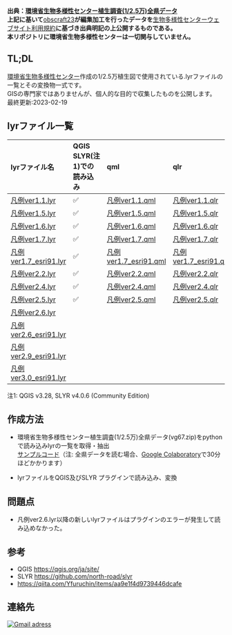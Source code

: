 **出典：[環境省生物多様性センター植生調査(1/2.5万)全県データ](http://gis.biodic.go.jp/webgis/sc-025.html?kind=vg67)** <br>
**上記に基いて**[obscraft23](https://github.com/obscraft23)**が編集加工を行ったデータを**[生物多様性センターウェブサイト利用規約](https://www.biodic.go.jp/copyright/terms_of_service.html)**に基づき出典明記の上公開するものである。** <br>
**本リポジトリに環境省生物多様性センターは一切関与していません。** <br>

## TL;DL

[環境省生物多様性センター](https://www.biodic.go.jp/)作成の1/2.5万植生図で使用されている.lyrファイルの一覧とその変換物一式です。<br>
GISの専門家ではありませんが、個人的な目的で収集したものを公開します。<br>
最終更新:2023-02-19

## lyrファイル一覧
| lyrファイル名 | QGIS SLYR(注1)での読み込み |  qml | qlr | xml | png |
|:------ |:------ |:------ |:------ |:------ |:------ |
|[凡例ver1.1.lyr](lyr/凡例ver1.1.lyr)| :white_check_mark: | [凡例ver1.1.qml](qml/凡例ver1.1.qml)|[凡例ver1.1.qlr](qlr/凡例ver1.1.qlr) | [legends.v1_1.xml](xml/legends.v1_1.xml)| [png.legends.v1_1](png/png.legends.v1_1) |
|[凡例ver1.5.lyr](lyr/凡例ver1.5.lyr)| :white_check_mark: | [凡例ver1.5.qml](qml/凡例ver1.5.qml)|[凡例ver1.5.qlr](qlr/凡例ver1.5.qlr) | [legends.v1_5.xml](xml/legends.v1_5.xml)| [png.legends.v1_5](png/png.legends.v1_5)|
|[凡例ver1.6.lyr](lyr/凡例ver1.6.lyr)| :white_check_mark: |[凡例ver1.6.qml](qml/凡例ver1.6.qml) | [凡例ver1.6.qlr](qlr/凡例ver1.6.qlr)| [legends.v1_6.xml](xml/legends.v1_6.xml)| [png.legends.v1_6](png/png.legends.v1_6)|
|[凡例ver1.7.lyr](lyr/凡例ver1.7.lyr)| :white_check_mark:| [凡例ver1.7.qml](qml/凡例ver1.7.qml)| [凡例ver1.7.qlr](qlr/凡例ver1.7.qlr)| [legends.v1_7.xml](xml/legends.v1_7.xml)| [png.legends.v1_7](png/png.legends.v1_7)|
|[凡例ver1.7_esri91.lyr](lyr/凡例ver1.7_esri91.lyr)| :white_check_mark:| [凡例ver1.7_esri91.qml](qml/凡例ver1.7_esri91.qml)| [凡例ver1.7_esri91.qlr](qlr/凡例ver1.7_esri91.qlr)| [legends.v1_7.esri91.xml](xml/legends.v1_7.esri91.xml)| [png.legends.v1_7.esri91](png/png.legends.v1_7.esri91)|
|[凡例ver2.2.lyr](lyr/凡例ver2.2.lyr)| :white_check_mark:| [凡例ver2.2.qml](qml/凡例ver2.2.qml)|[凡例ver2.2.qlr](qlr/凡例ver2.2.qlr) | [legends.v2_2.xml](xml/legends.v2_2.xml)| [png.legends.v2_2](png/png.legends.v2_2)|
|[凡例ver2.4.lyr](lyr/凡例ver2.4.lyr)| :white_check_mark:| [凡例ver2.4.qml](qml/凡例ver2.4.qml)| [凡例ver2.4.qlr](qlr/凡例ver2.4.qlr)| [legends.v2_4.xml](xml/legends.v2_4.xml)| [png.legends.v2_4](png/png.legends.v2_4)|
|[凡例ver2.5.lyr](lyr/凡例ver2.5.lyr)| :white_check_mark:|[凡例ver2.5.qml](qml/凡例ver2.5.qml) | [凡例ver2.5.qlr](qlr/凡例ver2.5.qlr)| [legends.v2_5.xml](xml/legends.v2_5.xml)| [png.legends.v2_5](png/png.legends.v2_5)|
|[凡例ver2.6.lyr](lyr/凡例ver2.6.lyr)| | | | | |
|[凡例ver2.6_esri91.lyr](lyr/凡例ver2.6_esri91.lyr)| | | | | |
|[凡例ver2.9_esri91.lyr](lyr/凡例ver2.9_esri91.lyr)| | | | | |
|[凡例ver3.0_esri91.lyr](lyr/凡例ver3.0_esri91.lyr)| | | | | |

注1: QGIS v3.28, SLYR v4.0.6 (Community Edition)

## 作成方法

+ 環境省生物多様性センター植生調査(1/2.5万)全県データ(vg67.zip)をpythonで読み込みlyrの一覧を取得・抽出<br>
[サンプルコード](abstract_lyr.py)（注: 全県データを読む場合、[Google Colaboratory](https://colab.research.google.com/?hl=ja)で30分ほどかかります）

+ lyrファイルをQGIS及びSLYR プラグインで読み込み、変換

## 問題点
+ 凡例ver2.6.lyr以降の新しいlyrファイルはプラグインのエラーが発生して読み込めなかった。

## 参考
+ QGIS https://qgis.org/ja/site/
+ SLYR https://github.com/north-road/slyr
+ https://qiita.com/Yfuruchin/items/aa9e1f4d9739446dcafe

## 連絡先

[![Gmail adress](https://img.shields.io/badge/Gmail-D14836?style=for-the-badge&logo=gmail&logoColor=white)](obscraft23@gmail.com)

